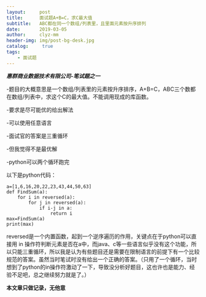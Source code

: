 ```yaml
---
layout:     post
title:      面试题A+B=C，求C最大值
subtitle:   ABC都在同一个数组/列表里，且里面元素按升序排列
date:       2019-03-05
author:     clyz-mm
header-img: img/post-bg-desk.jpg
catalog: 	 true
tags:
    - 面试题
---  
```


___惠群商业数据技术有限公司-笔试题之一___

-题目的大概意思是一个数组/列表里的元素按升序排序，A+B=C，ABC三个数都在数组/列表中，求这个C的最大值。不能调用现成的库函数。

-要求是尽可能优的给出解法

-可以使用任意语言

-面试官的答案是三重循环

-但我觉得不是最优解

-python可以两个循环跑完

以下是python代码：

    a=[1,6,16,20,22,23,43,44,50,63]       
    def FindSum(a):                      
        for i in reversed(a):            
            for j in reversed(a):        
                if i-j in a:             
                    return i             
    max=FindSum(a)                       
    print(max)                           
 
 reversed是一个内置函数，起到一个逆序遍历的作用，关键点在于python可以直接用 in 操作符判断元素是否在a中，而java、c等一些语言似乎没有这个功能，所以只能三重循环，所以我是认为有些题目还是需要在限制语言的前提下有一个比较规范的答案。虽然当时笔试时没有给出一个正确的答案。（只用了一个循环，当时想到了python的in操作符激动了一下，导致没分析好题目，这也许也是能力、经验不足吧，总之继续努力就是了。）
 
__本文章只做记录，无他意__  
